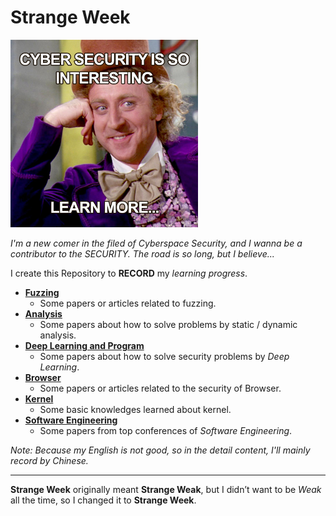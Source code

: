 # Strange Week

<img src="./img/interesting.jpg" width="300px">

*I'm a new comer in the filed of Cyberspace Security, and I wanna be a contributor to the SECURITY. The road is so long, but I believe...*

I create this Repository to **RECORD** my *learning progress*.

* **[Fuzzing](./Fuzzing)**
  * Some papers or articles related to fuzzing.
* **[Analysis](./Analysis)**
  * Some papers about how to solve problems by static / dynamic analysis.
* **[Deep Learning and Program](./DLP)**
  * Some papers about how to solve security problems by *Deep Learning*.
* **[Browser](./Browser)**
  * Some papers or articles related to the security of Browser.
* **[Kernel](./Kernel)**
  * Some basic knowledges learned about kernel.
* **[Software Engineering](./SE)**
  * Some papers from top conferences of *Software Engineering*.

*Note: Because my English is not good, so in the detail content, I'll mainly record by Chinese.*

---

**Strange Week** originally meant **Strange Weak**, but I didn’t want to be *Weak* all the time, so I changed it to **Strange Week**.
